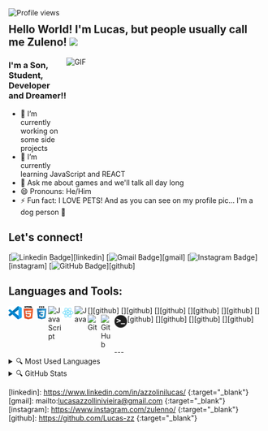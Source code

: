 <img align="left" alt="Profile views" src="https://komarev.com/ghpvc/?username=Lucas-zz&color=blue"> 

## Hello World! I'm Lucas, but people usually call me Zuleno! <img src="https://raw.githubusercontent.com/kaueMarques/kaueMarques/master/hi.gif" width="30px">

  <img align="right" justify="center" alt="GIF" src="https://c.tenor.com/NOYF3f82b_gAAAAC/programmer.gif?raw=true" width="390" height="220" />
  
### I'm a Son, Student, Developer and Dreamer!!

- 🔭 I’m currently working on some side projects
- 🌱 I’m currently learning JavaScript and REACT
- 💬 Ask me about games and we'll talk all day long
- 😄 Pronouns: He/Him
- ⚡ Fun fact: I LOVE PETS! And as you can see on my profile pic... I'm a dog person 🐶

## Let's connect! 
[![Linkedin Badge](https://img.shields.io/badge/-LinkedIn-blue?style=flat&logo=Linkedin&logoColor=white)][linkedin]
[![Gmail Badge](https://img.shields.io/badge/-Gmail-c14438?style=flat&logo=Gmail&logoColor=white)][gmail]
[![Instagram Badge](https://img.shields.io/badge/-Instagram-C13584?style=flat&labelColor=C13584&logo=instagram&logoColor=white&link=https://www.instagram.com/codepwr/)][instagram]
[![GitHub Badge](https://img.shields.io/badge/-GitHub-989DAB?style=flat&logo=Github&logoColor=white)][github]


## Languages and Tools:

[<img align="left" alt="Visual Studio Code" width="26px" src="https://raw.githubusercontent.com/github/explore/80688e429a7d4ef2fca1e82350fe8e3517d3494d/topics/visual-studio-code/visual-studio-code.png" />][github]
[<img align="left" alt="HTML5" width="26px" src="https://raw.githubusercontent.com/github/explore/80688e429a7d4ef2fca1e82350fe8e3517d3494d/topics/html/html.png" />][github]
[<img align="left" alt="CSS3" width="26px" src="https://raw.githubusercontent.com/github/explore/80688e429a7d4ef2fca1e82350fe8e3517d3494d/topics/css/css.png" />][github]
[<img align="left" alt="JavaScript" width="26px" src="https://raw.githubusercontent.com/jmnote/z-icons/master/svg/javascript.svg" />][github]
[<img align="left" alt="React" width="26px" src="https://raw.githubusercontent.com/github/explore/80688e429a7d4ef2fca1e82350fe8e3517d3494d/topics/react/react.png" />][github]
[<img align="left" alt="Java" width="26px" src="https://raw.githubusercontent.com/jmnote/z-icons/master/svg/java.svg" />][github]
[<img align="left" alt="Git" width="26px" src="https://raw.githubusercontent.com/jmnote/z-icons/master/svg/git.svg" />][github]
[<img align="left" alt="GitHub" width="26px" src="https://raw.githubusercontent.com/jmnote/z-icons/master/svg/github.svg" />][github]
[<img align="left" alt="Terminal" width="26px" src="https://raw.githubusercontent.com/github/explore/80688e429a7d4ef2fca1e82350fe8e3517d3494d/topics/terminal/terminal.png" />][github]

<br />
<br />
---
<details>
  <summary>🔍 Most Used Languages</summary>
  <img align="left" alt="Lucas' GitHub Top Languages" src="https://github-readme-stats.vercel.app/api/top-langs/?username=Lucas-zz" />
</details>
<details>
  <summary>🔍 GitHub Stats</summary>
  <img align="left" alt="Lucas-zz stats" src="https://github-readme-stats.vercel.app/api?username=Lucas-zz&show_icons=true&hide_border=true" />
</details>

[linkedin]: https://www.linkedin.com/in/azzolinilucas/ {:target="_blank"}
[gmail]: mailto:lucasazzollinivieira@gmail.com {:target="_blank"}
[instagram]: https://www.instagram.com/zulenno/ {:target="_blank"}
[github]: https://github.com/Lucas-zz {:target="_blank"}

[none]:# 
